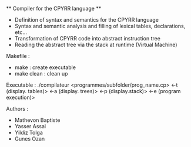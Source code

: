 ** Compiler for the CPYRR language **

- Definition of syntax and semantics for the CPYRR language
- Syntax and semantic analysis and filling of lexical tables, declarations, etc...
- Transformation of CPYRR code into abstract instruction tree
- Reading the abstract tree via the stack at runtime (Virtual Machine)

Makefile : 
- make : create executable 
- make clean : clean up

Executable : 
./compilateur <programmes/subfolder/prog_name.cp> <-t (display. tables)> <-a (display. trees)> <-p (display.stack)> <-e (program execution)>

Authors :
- Mathevon Baptiste
- Yasser Assal
- Yildiz Tolga
- Gunes Ozan
